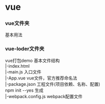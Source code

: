 # vue
### vue文件夹
  基本用法
  
### vue-loder文件夹
  vue打包demo
  	基本文件结构<br>
	|-index.html<br>
	|-main.js	入口文件<br>
	|-App.vue	vue文件，官方推荐命名法<br>
	|-package.json	工程文件(项目依赖、名称、配置)<br>
		npm init --yes 生成<br>
	|-webpack.config.js	webpack配置文件<br>
